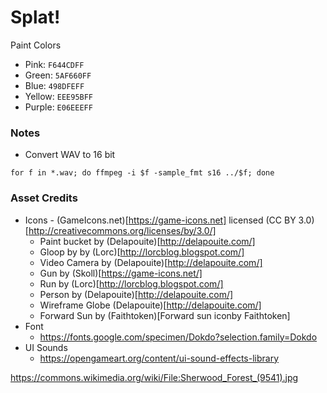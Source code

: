 # Splat!

Paint Colors
* Pink: `F644CDFF`
* Green: `5AF660FF`
* Blue: `498DFEFF`
* Yellow: `EEE95BFF`
* Purple: `E06EEEFF`

### Notes
* Convert WAV to 16 bit
```
for f in *.wav; do ffmpeg -i $f -sample_fmt s16 ../$f; done
```

### Asset Credits

* Icons - (GameIcons.net)[https://game-icons.net] licensed (CC BY 3.0)[http://creativecommons.org/licenses/by/3.0/]
	* Paint bucket by (Delapouite)[http://delapouite.com/]
	* Gloop by by (Lorc)[http://lorcblog.blogspot.com/]
	* Video Camera by (Delapouite)[http://delapouite.com/]
	* Gun by (Skoll)[https://game-icons.net/]
	* Run by (Lorc)[http://lorcblog.blogspot.com/]
	* Person by (Delapouite)[http://delapouite.com/]
	* Wireframe Globe (Delapouite)[http://delapouite.com/]
	* Forward Sun by (Faithtoken)[Forward sun iconby Faithtoken]
* Font
	* https://fonts.google.com/specimen/Dokdo?selection.family=Dokdo
* UI Sounds
	* https://opengameart.org/content/ui-sound-effects-library
	
	
https://commons.wikimedia.org/wiki/File:Sherwood_Forest_(9541).jpg